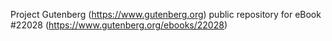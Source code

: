 Project Gutenberg (https://www.gutenberg.org) public repository for eBook #22028 (https://www.gutenberg.org/ebooks/22028)
